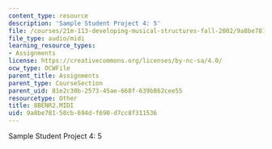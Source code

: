 ```yaml
---
content_type: resource
description: 'Sample Student Project 4: 5'
file: /courses/21m-113-developing-musical-structures-fall-2002/9a8be78158cb694df690d7cc8f311536_8BENR2.MIDI
file_type: audio/midi
learning_resource_types:
- Assignments
license: https://creativecommons.org/licenses/by-nc-sa/4.0/
ocw_type: OCWFile
parent_title: Assignments
parent_type: CourseSection
parent_uid: 81e2c30b-2573-45ae-668f-639b862cee55
resourcetype: Other
title: 8BENR2.MIDI
uid: 9a8be781-58cb-694d-f690-d7cc8f311536
---
```

Sample Student Project 4: 5